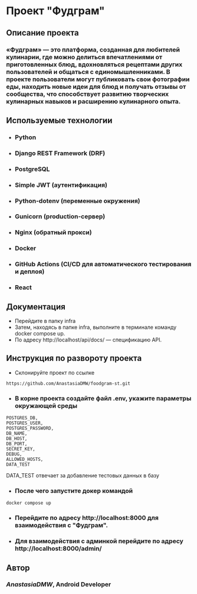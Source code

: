 # Проект "Фудграм"

## Описание проекта
### «Фудграм» — это платформа, созданная для любителей кулинарии, где можно делиться впечатлениями от приготовленных блюд, вдохновляться рецептами других пользователей и общаться с единомышленниками. В проекте пользователи могут публиковать свои фотографии еды, находить новые идеи для блюд и получать отзывы от сообщества, что способствует развитию творческих кулинарных навыков и расширению кулинарного опыта.
## Используемые технологии

* ### Python

* ### Django REST Framework (DRF)

* ### PostgreSQL

* ### Simple JWT (аутентификация)

* ### Python-dotenv (переменные окружения)

* ### Gunicorn (production-сервер)

* ### Nginx (обратный прокси)

* ### Docker

* ### GitHub Actions (CI/CD для автоматического тестирования и деплоя)

* ### React
## Документация
* Перейдите в папку infra
* Затем, находясь в папке infra, выполните в терминале команду docker compose up.
* По адресу http://localhost/api/docs/ — спецификацию API.
## Инструкция по развороту проекта

* Склонируйте проект по ссылке

```
https://github.com/AnastasiaDMW/foodgram-st.git
```

* ### В корне проекта создайте файл .env, укажите параметры окружающей среды
```
POSTGRES_DB,
POSTGRES_USER,
POSTGRES_PASSWORD,
DB_NAME,
DB_HOST,
DB_PORT,
SECRET_KEY,
DEBUG,
ALLOWED_HOSTS,
DATA_TEST
```
DATA_TEST отвечает за добавление тестовых данных в базу
* ### После чего запустите докер командой
```
docker compose up
```
* ### Перейдите по адресу http://localhost:8000 для взаимодействия с "Фудграм".
* ### Для взаимодействия с админкой перейдите по адресу http://localhost:8000/admin/

## Автор
### *AnastasiaDMW*, Android Developer